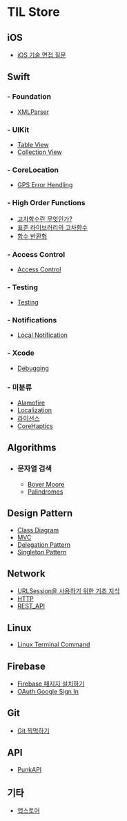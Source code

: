 # TIL Store

## iOS
- [iOS 기술 면접 질문](iOS_Swift/iOS면접질문/README.md)

## Swift

### - Foundation
- [XMLParser](iOS_Swift/Foundation/XMLParser.md)

### - UIKit
- [Table View](iOS_Swift//UIKit/TableView/README.md)
- [Collection View](iOS_Swift//UIKit/CollectionView/README.md)

### - CoreLocation
- [GPS Error Hendling](iOS_Swift//CoreLocation/GPSErrorHandling.md)

### - High Order Functions
- [고차함수란 무엇인가?](iOS_Swift//Higher-Order-Functions/What_Is_High_Order_Function.md)
- [표준 라이브러리의 고차함수](iOS_Swift//Higher-Order-Functions/Higher-order_functions_in_the_standard_Library.md)
- [함수 반환형](iOS_Swift//Higher-Order-Functions/Function_as_a_return_type.md)

### - Access Control
- [Access Control](iOS_Swift//AccessControl.md)

### - Testing
- [Testing](iOS_Swift//Testing.md)

### - Notifications
- [Local Notification](iOS_Swift//LocalNotification/README.md)

### - Xcode
- [Debugging](https://github.com/urijan44/SSAC-Task/blob/master/0929/DebugAndBraekPoint.md)

### - 미분류

- [Alamofire](iOS_Swift/Alamofire/README.md)
- [Localization](iOS_Swift/Localization/README.md)
- [라이선스](App/License.md)
- [CoreHaptics]()


## Algorithms
  - ### 문자열 검색
    - [Boyer Moore](Algorithms/문자열검색/BoyerMoore.md)
    - [Palindromes](Algorithms/문자열검색/Palindromes.md)

## Design Pattern
- [Class Diagram](DesignPattern/ClassDiagram/README.md)
- [MVC](DesignPattern/StructuralDesignPattern/README.md)
- [Delegation Pattern](DesignPattern/BehavioralDesignPattern/Delegation-Pattern.md)
- [Singleton Pattern](DesignPattern/CreationalDesignPattern/SingletonPattern.md)

## Network
- [URLSession을 사용하기 위한 기초 지식](Network/Network.md)
- [HTTP](Network/HTTP.md)
- [REST_API](Network/REST_API.md)
## Linux
- [Linux Terminal Command](Linux/LinuxTerminalCommand.md)

## Firebase
 - [Firebase 패지지 설치하기](Firebase/PackageInstall.md)
 - [OAuth Google Sign In](Firebase/GoogleSignIn.md)

## Git
 - [Git 찍먹하기](Git/Git찍먹하기/Git찍먹하기.md)

## API
 - [PunkAPI]()

## 기타
- [앱스토어](AppStore/appstore.md)